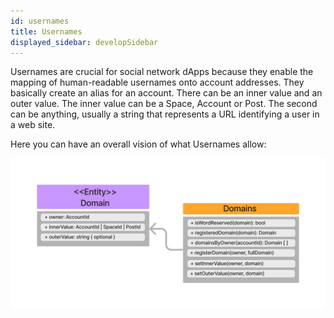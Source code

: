 ```yaml
---
id: usernames
title: Usernames
displayed_sidebar: developSidebar
---
```


Usernames are crucial for social network dApps because they enable the mapping of human-readable usernames onto account addresses. They basically create an alias for an account. There can be an inner value and an outer value. The inner value can be a Space, Account or Post. The second can be anything, usually a string that represents a URL identifying a user in a web site.

Here you can have an overall vision of what Usernames allow:

![Usernames-UML](../../../../static/img/uml-diagram/domains.png)
